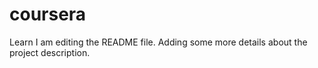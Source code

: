 # coursera
Learn
I am editing the README file. Adding some more details about the project description.
